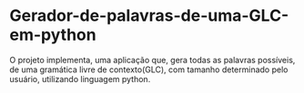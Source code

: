# Gerador-de-palavras-de-uma-GLC-em-python
O projeto implementa, uma aplicação que, gera todas as palavras possíveis, de uma gramática livre de contexto(GLC), com tamanho determinado pelo usuário, utilizando linguagem python.
